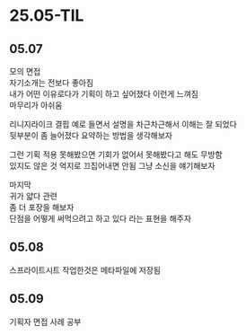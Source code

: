 # 25.05-TIL

## 05.07
모의 면접  
자기소개는 전보다 좋아짐  
내가 어떤 이유로다가 기획이 하고 싶어졌다 이런게 느껴짐  
마무리가 아쉬움  
  
리니지라이크 결핍 예로 들면서 설명을 차근차근해서 이해는 잘 되었다  
뒷부분이 좀 늘어졌다 요약하는 방법을 생각해보자  
  
그런 기획 적용 못해봤으면 기회가 없어서 못해봤다고 해도 무방함  
있지도 않은 것 억지로 끄집어내면 안됨 그냥 소신을 얘기해보자  
  
마지막  
귀가 얇다 관련  
좀 더 포장을 해보자  
단점을 어떻게 써먹으려고 하고 있다 라는 표현을 해주자  

## 05.08
스프라이트시트 작업한것은 메타파일에 저장됨
  
## 05.09
기획자 면접 사례 공부
